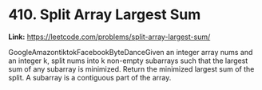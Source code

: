 # 410. Split Array Largest Sum

**Link:** https://leetcode.com/problems/split-array-largest-sum/

GoogleAmazontiktokFacebookByteDanceGiven an integer array nums and an integer k, split nums into k non-empty subarrays such that the largest sum of any subarray is minimized. Return the minimized largest sum of the split. A subarray is a contiguous part of the array.

